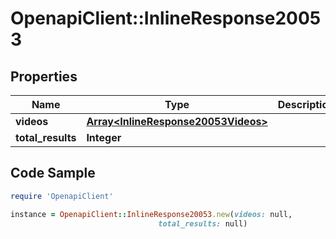 # OpenapiClient::InlineResponse20053

## Properties

Name | Type | Description | Notes
------------ | ------------- | ------------- | -------------
**videos** | [**Array&lt;InlineResponse20053Videos&gt;**](InlineResponse20053Videos.md) |  | 
**total_results** | **Integer** |  | 

## Code Sample

```ruby
require 'OpenapiClient'

instance = OpenapiClient::InlineResponse20053.new(videos: null,
                                 total_results: null)
```


